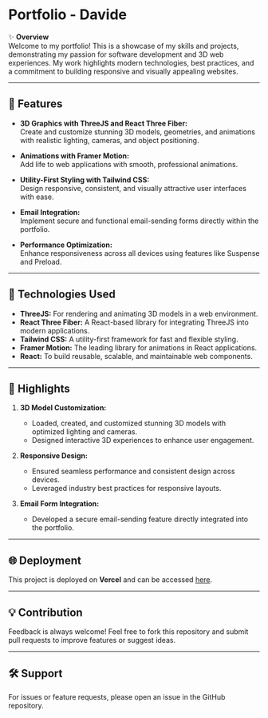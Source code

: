 # Portfolio - Davide

✨ **Overview**  
Welcome to my portfolio! This is a showcase of my skills and projects, demonstrating my passion for software development and 3D web experiences. My work highlights modern technologies, best practices, and a commitment to building responsive and visually appealing websites.

---

## 🚀 Features

- **3D Graphics with ThreeJS and React Three Fiber:**  
  Create and customize stunning 3D models, geometries, and animations with realistic lighting, cameras, and object positioning.
  
- **Animations with Framer Motion:**  
  Add life to web applications with smooth, professional animations.

- **Utility-First Styling with Tailwind CSS:**  
  Design responsive, consistent, and visually attractive user interfaces with ease.

- **Email Integration:**  
  Implement secure and functional email-sending forms directly within the portfolio.

- **Performance Optimization:**  
  Enhance responsiveness across all devices using features like Suspense and Preload.

---

## 🔧 Technologies Used

- **ThreeJS:** For rendering and animating 3D models in a web environment.
- **React Three Fiber:** A React-based library for integrating ThreeJS into modern applications.
- **Tailwind CSS:** A utility-first framework for fast and flexible styling.
- **Framer Motion:** The leading library for animations in React applications.
- **React:** To build reusable, scalable, and maintainable web components.

---

## 🔎 Highlights

1. **3D Model Customization:**  
   - Loaded, created, and customized stunning 3D models with optimized lighting and cameras.  
   - Designed interactive 3D experiences to enhance user engagement.

2. **Responsive Design:**  
   - Ensured seamless performance and consistent design across devices.  
   - Leveraged industry best practices for responsive layouts.

3. **Email Form Integration:**  
   - Developed a secure email-sending feature directly integrated into the portfolio.

---

## 🌐 Deployment

This project is deployed on **Vercel** and can be accessed [here](https://budget-tracker-wheat-phi.vercel.app).

---

## 💡 Contribution

Feedback is always welcome! Feel free to fork this repository and submit pull requests to improve features or suggest ideas.

---

## 🛠️ Support

For issues or feature requests, please open an issue in the GitHub repository.